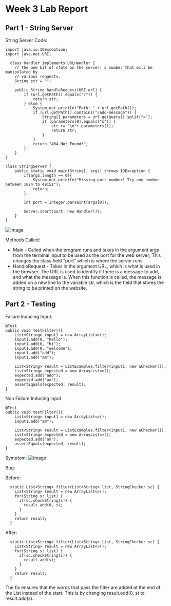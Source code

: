 # Week 3 Lab Report

## Part 1 - String Server

String Server Code:

    import java.io.IOException;
    import java.net.URI;

      class Handler implements URLHandler {
        // The one bit of state on the server: a number that will be manipulated by
        // various requests.
        String str = "";

        public String handleRequest(URI url) {
            if (url.getPath().equals("/")) {
                return str;
            } else {
                System.out.println("Path: " + url.getPath());
                if (url.getPath().contains("/add-message")) {
                    String[] parameters = url.getQuery().split("=");
                    if (parameters[0].equals("s")) {
                        str += "\n"+ parameters[1];
                        return str;
                    }
                }
                return "404 Not Found!";
            }
        }
    }

    class StringServer {
        public static void main(String[] args) throws IOException {
            if(args.length == 0){
                System.out.println("Missing port number! Try any number between 1024 to 49151");
                return;
            }

            int port = Integer.parseInt(args[0]);

            Server.start(port, new Handler());
        }
    }


![image](https://user-images.githubusercontent.com/63521936/215462925-2928b79e-1bab-4b62-9cfc-f1883de5c840.png)

Methods Called:
- Main - Called when the program runs and takes in the argument args from the terminal input to be used as the port for the web server; This changes the class field "port" which is where the server runs.
- HandleRequest - Takes in the argument URL, which is what is used in the browser. The URL is used to identify if there is a message to add, and what the message is. When this function is called, the message is added on a new line to the variable str, which is the field that stores the string to be printed on the website.


## Part 2 - Testing

Failure Inducing Input:

    @Test
    public void testFilter(){
        List<String> input1 = new ArrayList<>();
        input1.add(0, "hello");
        input1.add(0, "hi");
        input1.add(0, "welcome");
        input1.add("add");
        input1.add("am");

        List<String> result = ListExamples.filter(input1, new aChecker());
        List<String> expected = new ArrayList<>();
        expected.add("add");
        expected.add("am");
        assertEquals(expected, result);
    }
    
Non Failure Inducing Input

    @Test
    public void testFilter(){
        List<String> input1 = new ArrayList<>();
        input1.add("am");

        List<String> result = ListExamples.filter(input1, new aChecker());
        List<String> expected = new ArrayList<>();
        expected.add("am");
        assertEquals(expected, result);
    }
    
Symptom:
![image](https://user-images.githubusercontent.com/63521936/215640945-c35fc38c-d921-4707-a5da-691f9c9e6855.png)

Bug:

Before:

      static List<String> filter(List<String> list, StringChecker sc) {
        List<String> result = new ArrayList<>();
        for(String s: list) {
          if(sc.checkString(s)) {
            result.add(0, s);
          }
        }
        return result;
      }
      
After:

      static List<String> filter(List<String> list, StringChecker sc) {
        List<String> result = new ArrayList<>();
        for(String s: list) {
          if(sc.checkString(s)) {
            result.add(s);
          }
        }
        return result;
      }

The fix ensures that the words that pass the filter are added at the end of the List instead of the start. This is by changing result.add(0, s) to result.add(s).
